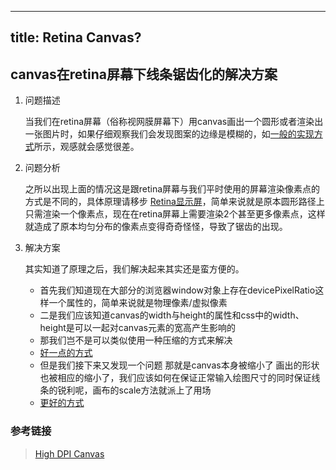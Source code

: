 ----
title: Retina Canvas?
----

## canvas在retina屏幕下线条锯齿化的解决方案

1. 问题描述

	当我们在retina屏幕（俗称视网膜屏幕下）用canvas画出一个圆形或者渲染出一张图片时，如果仔细观察我们会发现图案的边缘是模糊的，如[一般的实现方式](https://jsfiddle.net/yusphy45/f03yh2d6/)所示，观感就会感觉很差。
	
2. 问题分析

	之所以出现上面的情况这是跟retina屏幕与我们平时使用的屏幕渲染像素点的方式是不同的，具体原理请移步 [Retina显示屏](https://zh.wikipedia.org/wiki/Retina%E6%98%BE%E7%A4%BA%E5%B1%8F)，简单来说就是原本圆形路径上只需渲染一个像素点，现在在retina屏幕上需要渲染2个甚至更多像素点，这样就造成了原本均匀分布的像素点变得奇奇怪怪，导致了锯齿的出现。
	
3. 解决方案
	
	其实知道了原理之后，我们解决起来其实还是蛮方便的。
	- 首先我们知道现在大部分的浏览器window对象上存在devicePixelRatio这样一个属性的，简单来说就是物理像素/虚拟像素
	- 二是我们应该知道canvas的width与height的属性和css中的width、height是可以一起对canvas元素的宽高产生影响的
	- 那我们岂不是可以类似使用一种压缩的方式来解决
	- [好一点的方式](https://jsfiddle.net/yusphy45/4gafqav8/)
	- 但是我们接下来又发现一个问题 那就是canvas本身被缩小了 画出的形状也被相应的缩小了，我们应该如何在保证正常输入绘图尺寸的同时保证线条的锐利呢，画布的scale方法就派上了用场
	- [更好的方式](https://jsfiddle.net/yusphy45/4fdx5rcd/)

### 参考链接
> [High DPI Canvas](https://www.html5rocks.com/en/tutorials/canvas/hidpi/)

	
